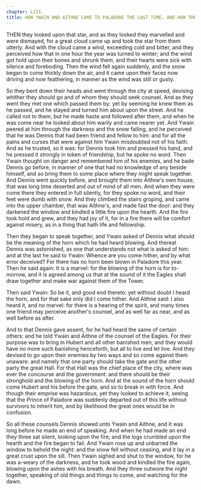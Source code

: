 ```yaml
---
chapter: LIII.
title: HOW YWAIN AND AITHNE CAME TO PALADORE THE LAST TIME, AND HOW THE SNOW FELL ALL NIGHT LONG.
---
```

THEN they looked upon that star, and as they looked they marvelled and were dismayed, for a great cloud came up and took the star from them utterly. And with the cloud came a wind, exceeding cold and bitter, and they perceived how that in one hour the year was turned to winter; and the wind got hold upon their bones and shrunk them, and their hearts were sick with silence and foreboding. Then the wind fell again suddenly, and the snow began to come thickly down the air, and it came upon their faces now driving and now feathering, in manner as the wind was still or gusty.

So they bent down their heads and went through the city at speed, devising whither they should go and of whom they should seek counsel. And as they went they met one which passed them by: yet by seeming he knew them as he passed, and he stayed and turned him about upon the street. And he called not to them, but he made haste and followed after them, and when he was come near he looked about him warily and came nearer yet. And Ywain peered at him through the darkness and the snow falling, and he perceived that he was Dennis that had been friend and fellow to him: and for all the pains and curses that were against him Ywain misdoubted not of his faith. And as he trusted, so it was: for Dennis took him and pressed his hand, and he pressed it strongly in token of friendship, but he spoke no word. Then Ywain thought on danger and remembered him of his enemies, and he bade Dennis go before, in manner of one that had no knowledge of any beside himself, and so bring them to some place where they might speak together. And Dennis went quickly before, and brought them into Aithne's own house, that was long time deserted and out of mind of all men. And when they were come there they entered in full silently, for they spoke no word, and their feet were dumb with snow. And they climbed the stairs groping, and came into the upper chamber, that was Aithne's, and made fast the door: and they darkened the window and kindled a little fire upon the hearth. And the fire took hold and grew, and they had joy of it, for in a fire there will be comfort against misery, as in a thing that hath life and fellowship.

Then they began to speak together, and Ywain asked of Dennis what should be the meaning of the horn which he had heard blowing. And thereat Dennis was astonished, as one that understands not what is asked of him: and at the last he said to Ywain: Whence are you come hither, and by what error deceived? For there has no horn been blown in Paladore this year. Then he said again: It is a marvel: for the blowing of the horn is for to-morrow, and it is agreed among us that at the sound of it the Eagles shall draw together and make war against them of the Tower.

Then said Ywain: So be it, and good end thereto: yet without doubt I heard the horn, and for that sake only did I come hither. And Aithne said: I also heard it, and no marvel: for there is a hearing of the spirit, and many times one friend may perceive another's counsel, and as well far as near, and as well before as after.

And to that Dennis gave assent, for he had heard the same of certain others: and he told Ywain and Aithne of the counsel of the Eagles. For their purpose was to bring in Hubert and all other banished men, and they would have no more such banishing henceforth, but all to live and let live. And they devised to go upon their enemies by two ways and so come against them unaware: and namely that one party should take the gate and the other party the great Hall. For that Hall was the chief place of the city, where was ever the concourse and the government: and there should be their stronghold and the blowing of the horn. And at the sound of the horn should come Hubert and his before the gate, and so to break in with force. And though their emprise was hazardous, yet they looked to achieve it, seeing that the Prince of Paladore was suddenly departed out of this life without survivors to inherit him, and by likelihood the great ones would be in confusion.

So all these counsels Dennis showed unto Ywain and Aithne, and it was long before he made an end of speaking. And when he had made an end they three sat silent, looking upon the fire; and the logs crumbled upon the hearth and the fire began to fail. And Ywain rose up and unbarred the window to behold the night: and the snow fell without ceasing, and it lay in a great crust upon the sill. Then Ywain sighed and shut to the window, for he was a-weary of the darkness, and he took wood and kindled the fire again, blowing upon the ashes with his breath. And they three outwore the night together, speaking of old things and things to come, and watching for the dawn.
  
